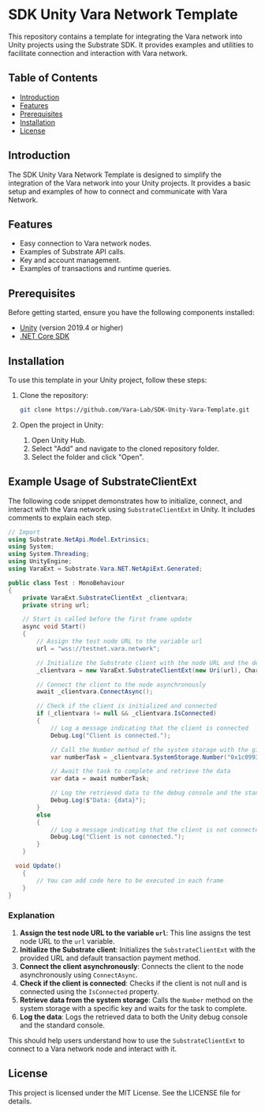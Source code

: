 # SDK Unity Vara Network Template

This repository contains a template for integrating the Vara network into Unity projects using the Substrate SDK. It provides examples and utilities to facilitate connection and interaction with Vara network.

## Table of Contents

- [Introduction](#introduction)
- [Features](#features)
- [Prerequisites](#prerequisites)
- [Installation](#installation)
- [License](#license)

## Introduction

The SDK Unity Vara Network Template is designed to simplify the integration of the Vara network into your Unity projects. It provides a basic setup and examples of how to connect and communicate with Vara Network.

## Features

- Easy connection to Vara network nodes.
- Examples of Substrate API calls.
- Key and account management.
- Examples of transactions and runtime queries.

## Prerequisites

Before getting started, ensure you have the following components installed:

- [Unity](https://unity.com/) (version 2019.4 or higher)
- [.NET Core SDK](https://dotnet.microsoft.com/download)

## Installation

To use this template in your Unity project, follow these steps:

1. Clone the repository:

   ```sh
   git clone https://github.com/Vara-Lab/SDK-Unity-Vara-Template.git

2. Open the project in Unity:

    1. Open Unity Hub.
    2. Select "Add" and navigate to the cloned repository folder.
    3. Select the folder and click "Open".


## Example Usage of SubstrateClientExt

The following code snippet demonstrates how to initialize, connect, and interact with the Vara network using `SubstrateClientExt` in Unity. It includes comments to explain each step.

```csharp
// Import 
using Substrate.NetApi.Model.Extrinsics;
using System;
using System.Threading;
using UnityEngine;
using VaraExt = Substrate.Vara.NET.NetApiExt.Generated;

public class Test : MonoBehaviour
{
    private VaraExt.SubstrateClientExt _clientvara;
    private string url;

    // Start is called before the first frame update
    async void Start()
    {
        // Assign the test node URL to the variable url
        url = "wss://testnet.vara.network";

        // Initialize the Substrate client with the node URL and the default transaction payment method
        _clientvara = new VaraExt.SubstrateClientExt(new Uri(url), ChargeTransactionPayment.Default());

        // Connect the client to the node asynchronously
        await _clientvara.ConnectAsync();

        // Check if the client is initialized and connected
        if (_clientvara != null && _clientvara.IsConnected)
        {
            // Log a message indicating that the client is connected
            Debug.Log("Client is connected.");

            // Call the Number method of the system storage with the given key and no cancellation token
            var numberTask = _clientvara.SystemStorage.Number("0x1c0993e96022b0c077df64d923ac1fbdae5de5e9f0022c444465c67b0960ce5b", CancellationToken.None);

            // Await the task to complete and retrieve the data
            var data = await numberTask;

            // Log the retrieved data to the debug console and the standard console
            Debug.Log($"Data: {data}");
        }
        else
        {
            // Log a message indicating that the client is not connected
            Debug.Log("Client is not connected.");
        }
    }

  void Update()
    {
        // You can add code here to be executed in each frame
    }
}
```

### Explanation

1. **Assign the test node URL to the variable `url`**: This line assigns the test node URL to the `url` variable.
2. **Initialize the Substrate client**: Initializes the `SubstrateClientExt` with the provided URL and default transaction payment method.
3. **Connect the client asynchronously**: Connects the client to the node asynchronously using `ConnectAsync`.
4. **Check if the client is connected**: Checks if the client is not null and is connected using the `IsConnected` property.
5. **Retrieve data from the system storage**: Calls the `Number` method on the system storage with a specific key and waits for the task to complete.
6. **Log the data**: Logs the retrieved data to both the Unity debug console and the standard console.

This should help users understand how to use the `SubstrateClientExt` to connect to a Vara network node and interact with it.


## License
This project is licensed under the MIT License. See the LICENSE file for details.